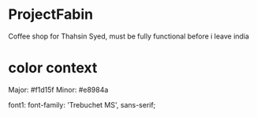 # ProjectFabin
Coffee shop for Thahsin Syed, must be fully functional before i leave india


# color context 
Major:  #f1d15f
Minor:  #e8984a

font1:  font-family: 'Trebuchet MS', sans-serif;